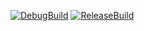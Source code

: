 [![DebugBuild](https://github.com/Yoshida-Airi/KNIGHT/actions/workflows/DebugBuild.yml/badge.svg)](https://github.com/Yoshida-Airi/KNIGHT/actions/workflows/DebugBuild.yml)
[![ReleaseBuild](https://github.com/Yoshida-Airi/KNIGHT/actions/workflows/ReleaseBuold.yml/badge.svg)](https://github.com/Yoshida-Airi/KNIGHT/actions/workflows/ReleaseBuold.yml)
